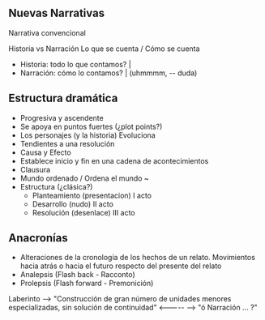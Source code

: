 Nuevas Narrativas
-------------------- 

Narrativa convencional

Historia vs Narración
Lo que se cuenta / Cómo se cuenta
- Historia: todo lo que contamos?  |
- Narración: cómo lo contamos?     |
(uhmmmm, -- duda)

Estructura dramática
----------------------
- Progresiva y ascendente
- Se apoya en puntos fuertes (¿plot points?)
- Los personajes (y la historia) Evoluciona
- Tendientes a una resolución
- Causa y Efecto
- Establece inicio y fin en una cadena de acontecimientos
- Clausura
- Mundo ordenado / Ordena el mundo ~
- Estructura (¿clásica?)
    - Planteamiento (presentacion) I acto
    - Desarrollo (nudo) II acto
    - Resolución (desenlace) III acto

Anacronías
------------
- Alteraciones de la cronología de los hechos de un relato.
    Movimientos hacia atrás o hacia el futuro respecto del presente del relato
- Analepsis (Flash back - Racconto)
- Prolepsis (Flash forward - Premonición)

Laberinto --> "Construcción de gran número de unidades menores especializadas, sin solución de continuidad" <-----
          --> "ó Narración ... ?"